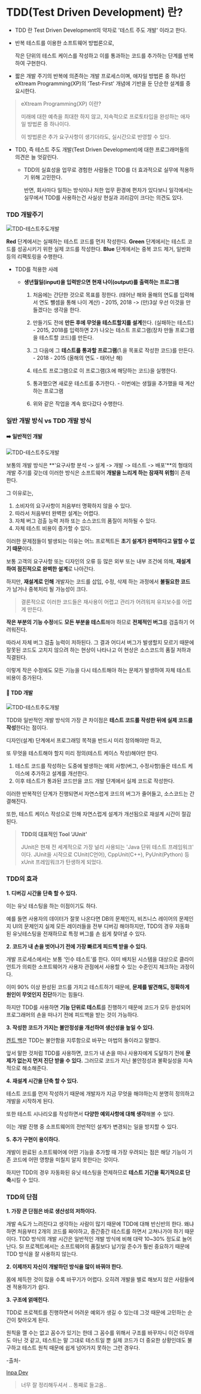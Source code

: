 # TDD(Test Driven Development) 란?

- TDD 란 Test Driven Development의 약자로 '테스트 주도 개발' 이라고 한다.

- 반복 테스트를 이용한 소프트웨어 방법론으로,

  작은 단위의 테스트 케이스를 작성하고 이를 통과하는 코드를 추가하는 단계를 반복하여 구현한다.

- 짧은 개발 주기의 반복에 의존하는 개발 프로세스이며, 애자일 방법론 중 하나인 eXtream Programming(XP)의 'Test-First' 개념에 기반을 둔 단순한 설계를 중요시한다.

> eXtream Programming(XP) 이란?
>
> 미래에 대한 예측을 최대한 하지 않고, 지속적으로 프로토타입을 완성하는 애자일 방법론 중 하나이다.
>
> 이 방법론은 추가 요구사항이 생기더라도, 실시간으로 반영할 수 있다.

- TDD, 즉 테스트 주도 개발(Test Driven Development)에 대한 프로그래머들의 의견은 늘 엇갈린다.

  - TDD의 실효성을 업무로 경험한 사람들은 TDD를 더 효과적으로 실무에 적용하기 위해 고민한다.

    반면, 회사마다 일하는 방식이나 처한 업무 환경에 편차가 있다보니 일각에서는 실무에서 TDD를 사용하는건 사실상 현실과 괴리감이 크다는 의견도 있다.



### **TDD 개발주기**



![TDD-테스트주도개발](https://blog.kakaocdn.net/dn/bRsHuS/btrraBsKjY8/sESZMUlX7GRvtTkYpKYx30/img.png)



 **Red** 단계에서는 실패하는 테스트 코드를 먼저 작성한다. 
 **Green** 단계에서는 테스트 코드를 성공시키기 위한 실제 코드를 작성한다. 
 **Blue** 단계에서는 중복 코드 제거, 일반화 등의 리팩토링을 수행한다.



- TDD를 적용한 사례

  - **생년월일(input)을 입력받으면 현재 나이(output)를 출력하는 프로그램**

    1) 처음에는 간단한 것으로 목표를 정한다. (태어난 해와 올해의 연도를 입력해서 연도 뺄셈을 통해 나이 계산)
        \- 2015, 2018 -> (만)3살 우선 이것을 만들겠다는 생각을 한다.

    2) 만들기도 전에 **만든 후에 무엇을 테스트할지를 설계**한다. (실패하는 테스트)
        \- 2015, 2018를 입력하면 2가 나오는 테스트 프로그램(장차 만들 프로그램을 테스트할 코드)를 만든다.

    3) 그 다음에 그 **테스트를 통과할 프로그램**(1.을 목표로 작성한 코드)를 만든다.
        \- 2018 - 2015 (올해의 연도 - 태어난 해)

    4) 테스트 프로그램으로 이 프로그램(3.에 해당하는 코드)을 실행한다.

    5) 통과했으면 새로운 테스트를 추가한다.
        \- 이번에는 생월을 추가했을 때 계산하는 프로그램
    6) 위와 같은 작업을 계속 왔다갔다 수행한다.



### **일반 개발 방식 vs TDD 개발 방식**

 

#### **➡️ 일반적인 개발**



![TDD-테스트주도개발](https://blog.kakaocdn.net/dn/cdoNDm/btrq5oIwUb2/fUJIAjwbfOe3EwBvnxANz1/img.png)



보통의 개발 방식은 **'요구사항 분석 -> 설계 -> 개발 -> 테스트 -> 배포'**의 형태의 개발 주기를 갖는데 이러한 방식은 소프트웨어 **개발을 느리게 하는 잠재적 위험**이 존재한다.

 

그 이유로는, 

1. 소비자의 요구사항이 처음부터 명확하지 않을 수 있다.
2. 따라서 처음부터 완벽한 설계는 어렵다. 
3. 자체 버그 검출 능력 저하 또는 소스코드의 품질이 저하될 수 있다.
4. 자체 테스트 비용이 증가할 수 있다.

이러한 문제점들이 발생되는 이유는 어느 프로젝트든 **초기 설계가 완벽하다고 말할 수 없기 때문**이다.

보통 고객의 요구사항 또는 디자인의 오류 등 많은 외부 또는 내부 조건에 의해, **재설계하여 점진적으로 완벽한 설계**로 나아간다.

하지만, **재설계로 인해** 개발자는 코드를 삽입, 수정, 삭제 하는 과정에서 **불필요한 코드**가 남거나 중복처리 될 가능성이 크다.

 

> 결론적으로 이러한 코드들은 재사용이 어렵고 관리가 어려워져 유지보수를 어렵게 만든다.

 

**작은 부분의 기능 수정**에도 **모든 부분을 테스트**해야 하므로 **전체적인 버그**를 검출하기 어려워진다.

따라서 자체 버그 검출 능력이 저하된다. 그 결과 어디서 버그가 발생할지 모르기 때문에 잘못된 코드도 고치지 않으려 하는 현상이 나타나고 이 현상은 소스코드의 품질 저하과 직결된다.

이렇게 작은 수정에도 모든 기능을 다시 테스트해야 하는 문제가 발생하여 자체 테스트 비용이 증가된다.

 

 

#### **🔄 TDD 개발**



![TDD-테스트주도개발](https://blog.kakaocdn.net/dn/lVDC8/btrq6PyRiWV/9ee7BoHYKgftKkRg3RH0bk/img.png)



TDD와 일반적인 개발 방식의 가장 큰 차이점은 **테스트 코드를 작성한 뒤에 실제 코드를 작성**한다는 점이다.


디자인(설계) 단계에서 프로그래밍 목적을 반드시 미리 정의해야만 하고,

또 무엇을 테스트해야 할지 미리 정의(테스트 케이스 작성)해야만 한다. 

1. 테스트 코드를 작성하는 도중에 발생하는 예외 사항(버그, 수정사항)들은 테스트 케이스에 추가하고 설계를 개선한다.
2. 이후 테스트가 통과된 코드만을 코드 개발 단계에서 실제 코드로 작성한다.

 

이러한 반복적인 단계가 진행되면서 자연스럽게 코드의 버그가 줄어들고, 소스코드는 간결해진다.

또한, 테스트 케이스 작성으로 인해 자연스럽게 설계가 개선됨으로 재설계 시간이 절감된다.

> **TDD의 대표적인 Tool 'JUnit'**
>
> JUnit은 현재 전 세계적으로 가장 널리 사용되는 'Java 단위 테스트 프레임워크' 이다.
> JUnit을 시작으로 CUnit(C언어), CppUnit(C++), PyUnit(Python) 등 xUnit 프레임워크가 탄생하게 되었다. 





### **TDD의 효과**

 

**1. 디버깅 시간을 단축 할 수 있다.**

이는 유닛 테스팅을 하는 이점이기도 하다.

예를 들면 사용자의 데이터가 잘못 나온다면 DB의 문제인지, 비즈니스 레이어의 문제인지 UI의 문제인지 실제 모든 레이러들을 전부 디버깅 해야하지만, TDD의 경우 자동화 된 유닛테스팅을 전재하므로 특정 버그를 손 쉽게 찾아낼 수 있다. 



**2. 코드가 내 손을 벗어나기 전에 가장 빠르게 피드백 받을 수 있다.**

개발 프로세스에서는 보통 ‘인수 테스트’를 한다. 이미 배치된 시스템을 대상으로 클라이언트가 의뢰한 소프트웨어가 사용자 관점에서 사용할 수 있는 수준인지 체크하는 과정이다.

이미 90% 이상 완성된 코드를 가지고 테스트하기 때문에, **문제를 발견해도, 정확하게 원인이 무엇인지 진단**하기는 힘들다.

하지만 TDD를 사용하면 **기능 단위로 테스트**를 진행하기 때문에 코드가 모두 완성되어 프로그래머의 손을 떠나기 전에 피드백을 받는 것이 가능하다.

 

**3. 작성한 코드가 가지는 불안정성을 개선하여 생산성을 높일 수 있다.**

[켄트 백](https://en.wikipedia.org/wiki/Kent_Beck)은 TDD는 불안함을 지루함으로 바꾸는 마법의 돌이라고 말했다.

앞서 말한 것처럼 TDD를 사용하면, 코드가 내 손을 떠나 사용자에게 도달하기 전에 **문제가 없는지 먼저 진단 받을 수 있다.** 그러므로 코드가 지닌 불안정성과 불확실성을 지속적으로 해소해준다.

 

**4. 재설계 시간을 단축 할 수 있다.**

테스트 코드를 먼저 작성하기 때문에 개발자가 지금 무엇을 해야하는지 분명히 정의하고 개발을 시작하게 된다.

또한 테스트 시나리오를 작성하면서 **다양한 예외사항에 대해 생각**해볼 수 있다.

이는 개발 진행 중 소프트웨어의 전반적인 설계가 변경되는 일을 방지할 수 있다.

 

**5. 추가 구현이 용이하다.**

개발이 완료된 소프트웨어에 어떤 기능을 추가할 때 가장 우려되는 점은 해당 기능이 기존 코드에 어떤 영향을 미칠지 알지 못한다는 것이다.

하지만 TDD의 경우 자동화된 유닛 테스팅을 전제하므로 **테스트 기간을 획기적으로 단축**시킬 수 있다.





### **TDD의 단점**

 

**1. 가장 큰 단점은 바로 생산성의 저하이다.** 

개발 속도가 느려진다고 생각하는 사람이 많기 때문에 TDD에 대해 반신반의 한다.
왜냐하면 처음부터 2개의 코드를 짜야하고, 중간중간 테스트를 하면서 고쳐나가야 하기 때문이다.
TDD 방식의 개발 시간은 일반적인 개발 방식에 비해 대략 10~30% 정도로 늘어난다. 
SI 프로젝트에서는 소프트웨어의 품질보다 납기일 준수가 훨씬 중요하기 때문에 TDD 방식을 잘 사용하지 않는다.

 

**2. 이제까지 자신이 개발하던 방식을 많이 바꿔야 한다.** 

몸에 체득한 것이 많을 수록 바꾸기가 어렵다. 오히려 개발을 별로 해보지 않은 사람들에겐 적용하기가 쉽다.

 

**3. 구조에 얽매힌다.**

TDD로 프로젝트를 진행하면서 어려운 예외가 생길 수 있는데 그것 때문에 고민하는 순간이 찾아오게 된다.

원칙을 깰 수는 없고 꼼수가 있기는 한데 그 꼼수를 위해서 구조를 바꾸자니 이건 아무래도 아닌 것 같고, 테스트는 말 그대로 테스트일 뿐 실제 코드가 더 중요한 상황인데도 불구하고 테스트 원칙 때문에 쉽게 넘어가지 못하는 그런 경우다.



-출처-

[Inpa Dev](https://inpa.tistory.com/)

> 너무 잘 정리해두셔서 .. 통째로 들고옴..

